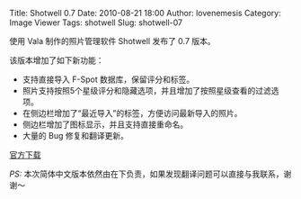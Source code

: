 Title: Shotwell 0.7
Date: 2010-08-21 18:00
Author: lovenemesis
Category: Image Viewer
Tags: shotwell
Slug: shotwell-07

使用 Vala 制作的照片管理软件 Shotwell 发布了 0.7 版本。

该版本增加了如下新功能：

-   支持直接导入 F-Spot 数据库，保留评分和标签。
-   照片支持按照5个星级评分和隐藏选项，并且增加了按照星级查看的过滤选项。
-   在侧边栏增加了“最近导入”的标签，方便访问最新导入的照片。
-   侧边栏增加了图标显示，并且支持直接重命名。
-   大量的 Bug 修复和翻译更新。

[官方下载](http://yorba.org/shotwell/)

*PS:*
本次简体中文版本依然由在下负责，如果发现翻译问题可以直接与我联系，谢谢～
